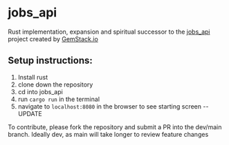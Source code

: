 # jobs_api
Rust implementation, expansion and spiritual successor to the [jobs_api](https://github.com/gemstackio/jobs_api) project created by [GemStack.io](https://www.gemstack.io/)

## Setup instructions:
1. Install rust
2. clone down the repository
3. cd into jobs_api
4. run `cargo run` in the terminal
5. navigate to `localhost:8080` in the browser to see starting screen -- UPDATE


To contribute, please fork the repository and submit a PR into the dev/main branch. Ideally dev, as main will take longer to review feature changes

 
 
